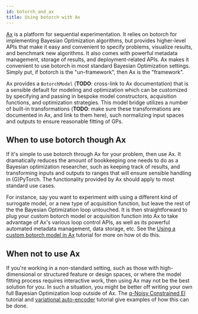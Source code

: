 ```yaml
---
id: botorch_and_ax
title: Using botorch with Ax
---
```


[Ax](https://github.com/facebook/Ax) is a platform for sequential experimentation.
It relies on botorch for implementing Bayesian Optimization algorithms, but
provides higher-level APIs that make it easy and convenient to specify
problems, visualize results, and benchmark new algorithms. It also comes with powerful metadata management, storage of results, and deployment-related APIs. Ax makes it convenient to
use botorch in most standard Bayesian Optimization settings. Simply put, if
botorch is the "un-framework", then Ax is the "framework".

Ax provides a `BotorchModel` (**TODO**: cross-link to Ax documentation) that is a sensible default for modeling and
optimization which can be customized by specifying and passing in
bespoke model constructors, acquisition functions, and optimization strategies.   This model bridge utilizes a number of built-in transformations (**TODO**: make sure these transformations are documented in Ax, and link to them here), such normalizing input spaces and outputs to ensure reasonable fitting of GPs.

## When to use botorch though Ax

If it's simple to use botorch through Ax for your problem, then
use Ax.  It dramatically reduces the amount of bookkeeping one needs to do as a Bayesian optimization researcher, such as keeping track of results, and transforming inputs and outputs to ranges that will ensure sensible handling in (G)PyTorch. The functionality provided by Ax should apply to most standard use cases.

For instance, say you want to experiment with using a different kind of surrogate model, or a new type of acquisition function, but leave the rest of the the Bayesian
Optimization loop untouched. It is then straightforward to plug your custom botorch
model or acquisition function into Ax to take advantage of Ax's various loop control APIs,
as well as its powerful automated metadata management, data storage, etc. See the
[Using a custom botorch model in Ax](../tutorials/custom_botorch_model_in_ax)
tutorial for more on how ot do this.

## When not to use Ax

If you're working in a non-standard setting, such as those with high-dimensional or structured feature or design spaces, or where the model fitting process requires interactive work, then using Ax may not be the best solution for you. In such
a situation, you might be better off writing your own full Bayesian Optimization
loop outside of Ax. The
[q-Noisy Constrained EI](../tutorials/closed_loop_botorch_only) tutorial and [variational auto-encoder](../tutorials/vae_mnist) tutorial give examples of how this can be done.